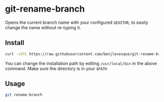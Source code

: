 # git-rename-branch

Opens the current branch name with your configured `$EDITOR`, to easily change the name without re-typing it.

## Install

```bash
curl -sSfL https://raw.githubusercontent.com/benjlevesque/git-rename-branch/main/godownloader.sh | sh -s -- -b /usr/local/bin
```

You can change the installation path by editing `/usr/local/bin` in the above command. Make sure the directory is in your `$PATH`

## Usage
```bash
git rename-branch
```


